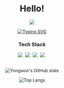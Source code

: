 <!--
**tryywlabs/tryywlabs** is a ✨ _special_ ✨ repository because its `README.md` (this file) appears on your GitHub profile.

Here are some ideas to get you started:

- 🔭 I’m currently working on ...
- 🌱 I’m currently learning ...
- 👯 I’m looking to collaborate on ...
- 🤔 I’m looking for help with ...
- 💬 Ask me about ...
- 📫 How to reach me: ...
- 😄 Pronouns: ...
- ⚡ Fun fact: ...
-->
<div class="root" align="center">
  <h1 color="green">Hello!</h1>
  <img src="https://capsule-render.vercel.app/api?type=blur&color=auto&height=300&section=header&text=Yongwoo%20Hur&fontSize=90" />


  [![Typing SVG](https://readme-typing-svg.demolab.com/?lines=Software+Engineer;Philosopher;Life-long+Student)](https://git.io/typing-svg)
  <div align="center>
    <img src="https://img.shields.io/badge/react-20232a.svg?style=for-the-badge&logo=react&logoColor=61DAFB" />

  <h3 align="center">Tech Stack</h3>
  <div align="center">
    <img src="https://img.shields.io/badge/react-20232a.svg?style=for-the-badge&logo=react&logoColor=61DAFB" />&nbsp
    <img src="https://img.shields.io/badge/javascript-F7DF1E.svg?style=for-the-badge&logo=javascript&logoColor=20232a" />&nbsp
    <img src="https://img.shields.io/badge/html5-E34F26.svg?style=for-the-badge&logo=html5&logoColor=white" />&nbsp
    <img src="https://img.shields.io/badge/python-3776AB.svg?style=for-the-badge&logo=python&logoColor=yellow" />&nbsp
  </div>
  <br>

  ![Yongwoo's GitHub stats](https://github-readme-stats.vercel.app/api?username=tryywlabs&show_icons=true&theme=radical)

  ![Top Langs](https://github-readme-stats.vercel.app/api/top-langs/?username=tryywlabs&layout=compact)

  </div>
</div>


